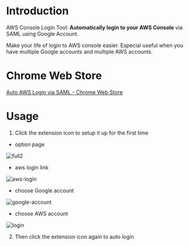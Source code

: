 # Introduction
AWS Console Login Tool: **Automatically login to your AWS Console** via SAML using Google Account.

Make your life of login to AWS console easier. Especial useful when you have multiple Google accounts and multiple AWS accounts.

# Chrome Web Store

[Auto AWS Login via SAML \- Chrome Web Store](https://chrome.google.com/webstore/detail/auto-aws-login-via-saml/nliflknbgjenggmckjokjmfbhbgfoehh?hl=ja)

# Usage
1. Click the extension icon to setup it up for the first time

- option page

![full2](https://user-images.githubusercontent.com/853200/55218910-c9e61c00-5246-11e9-8302-202292c1c820.png)

- aws login link

![aws-login](https://user-images.githubusercontent.com/853200/55082031-4a403c00-50e4-11e9-9128-127a0830419e.png)

- choose Google account

![google-account](https://user-images.githubusercontent.com/853200/55082032-4a403c00-50e4-11e9-954b-adf34a71b882.png)

- choose AWS account

![login](https://user-images.githubusercontent.com/853200/55082033-4a403c00-50e4-11e9-8797-0bc538e142f8.png)

2. Then click the extension icon again to auto login
